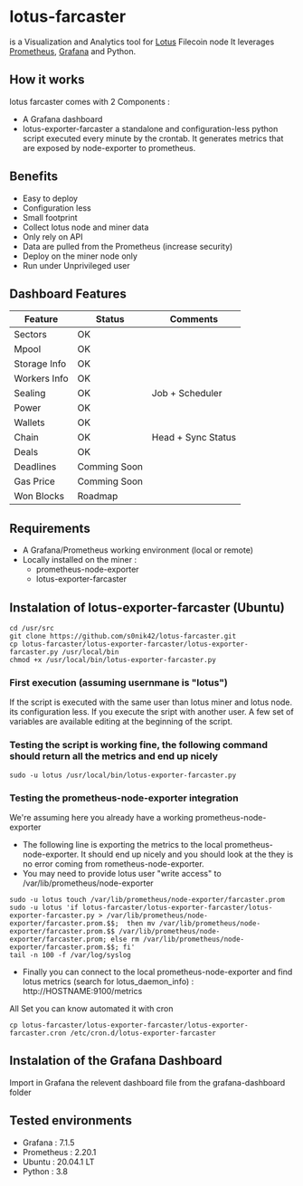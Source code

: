# lotus-farcaster 
is a Visualization and Analytics tool for [Lotus](https://github.com/filecoin-project/lotus) Filecoin node
It leverages [Prometheus](https://prometheus.io/), [Grafana](https://grafana.com/) and Python.

## How it works
lotus farcaster comes with 2 Components :
* A Grafana dashboard
* lotus-exporter-farcaster a standalone and configuration-less python script executed every minute by the crontab.
It generates metrics that are exposed by node-exporter to prometheus.

## Benefits
* Easy to deploy
* Configuration less
* Small footprint
* Collect lotus node and miner data
* Only rely on API
* Data are pulled from the Prometheus (increase security)  
* Deploy on the miner node only
* Run under Unprivileged user

## Dashboard Features
|Feature      |Status       |Comments           |
|-------------|-------------|-------------------|
|Sectors      | OK          |                   |
|Mpool        | OK          |                   |
|Storage Info | OK          |                   |
|Workers Info | OK          |                   |
|Sealing      | OK          |Job + Scheduler    |
|Power        | OK          |                   |
|Wallets      | OK          |                   |
|Chain        | OK          |Head + Sync Status |
|Deals        | OK          |                   |
|Deadlines    | Comming Soon|                   |
|Gas Price    | Comming Soon|                   |
|Won Blocks   | Roadmap     |                   |

## Requirements
* A Grafana/Prometheus working environment (local or remote)
* Locally installed on the miner :
  * prometheus-node-exporter
  * lotus-exporter-farcaster

## Instalation of lotus-exporter-farcaster (Ubuntu)
```
cd /usr/src
git clone https://github.com/s0nik42/lotus-farcaster.git
cp lotus-farcaster/lotus-exporter-farcaster/lotus-exporter-farcaster.py /usr/local/bin
chmod +x /usr/local/bin/lotus-exporter-farcaster.py
```
### First execution (assuming usernmane is "lotus")
If the script is executed with the same user than lotus miner and lotus node. its configuration less.
If you execute the sript with another user. A few set of variables are available editing at the beginning of the script.
### Testing the script is working fine, the following command should return all the metrics and end up nicely
```
sudo -u lotus /usr/local/bin/lotus-exporter-farcaster.py
```
### Testing the prometheus-node-exporter integration
We're assuming here you already have a working prometheus-node-exporter
* The following line is exporting the metrics to the local prometheus-node-exporter. It should end up nicely and you should look at the they is no error coming from rometheus-node-exporter.
* You may need to provide lotus user "write access" to /var/lib/prometheus/node-exporter
```
sudo -u lotus touch /var/lib/prometheus/node-exporter/farcaster.prom
sudo -u lotus 'if lotus-farcaster/lotus-exporter-farcaster/lotus-exporter-farcaster.py > /var/lib/prometheus/node-exporter/farcaster.prom.$$;  then mv /var/lib/prometheus/node-exporter/farcaster.prom.$$ /var/lib/prometheus/node-exporter/farcaster.prom; else rm /var/lib/prometheus/node-exporter/farcaster.prom.$$; fi'
tail -n 100 -f /var/log/syslog
```
* Finally you can connect to the local prometheus-node-exporter and find lotus metrics (search for lotus_daemon_info) : http://HOSTNAME:9100/metrics

All Set you can know automated it with cron
```
cp lotus-farcaster/lotus-exporter-farcaster/lotus-exporter-farcaster.cron /etc/cron.d/lotus-exporter-farcaster
```

## Instalation of the Grafana Dashboard 
Import in Grafana the relevent dashboard file from the grafana-dashboard folder 

## Tested environments
* Grafana : 7.1.5
* Prometheus : 2.20.1
* Ubuntu : 20.04.1 LT
* Python : 3.8

